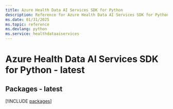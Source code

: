 ```yaml
---
title: Azure Health Data AI Services SDK for Python
description: Reference for Azure Health Data AI Services SDK for Python
ms.date: 01/31/2025
ms.topic: reference
ms.devlang: python
ms.service: healthdataaiservices
---
```

# Azure Health Data AI Services SDK for Python - latest
## Packages - latest
[!INCLUDE [packages](health-data-ai-services-index.md)]